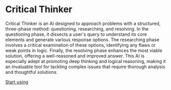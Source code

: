 # Critical Thinker

Critical Thinker is an AI designed to approach problems with a structured, three-phase method: questioning, researching, and resolving. In the questioning phase, it dissects a user's query to understand its core elements and generate various response options. The researching phase involves a critical examination of these options, identifying any flaws or weak points in logic. Finally, the resolving phase enhances the most viable solution, offering a well-reasoned and improved answer. This AI is especially adept at promoting deep thinking and logical reasoning, making it an invaluable tool for tackling complex issues that require thorough analysis and thoughtful solutions.

[Start using](https://chat.openai.com/g/g-1KHebYbFR)